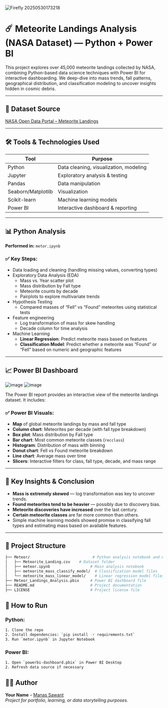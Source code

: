![Firefly 20250530173218](https://github.com/user-attachments/assets/3d2d7dc6-b422-433e-b0ce-f9202ec9b75e)


# ☄️ Meteorite Landings Analysis (NASA Dataset) — Python + Power BI

This project explores over 45,000 meteorite landings collected by NASA, combining Python-based data science techniques with Power BI for interactive dashboarding. We deep-dive into mass trends, fall patterns, geographical distribution, and classification modeling to uncover insights hidden in cosmic debris.

---

## 🔗 Dataset Source

[NASA Open Data Portal – Meteorite Landings](https://data.nasa.gov/Space-Science/Meteorite-Landings/gh4g-9sfh/data)

---

## 🛠️ Tools & Technologies Used

| Tool         | Purpose                              |
|--------------|---------------------------------------|
| Python       | Data cleaning, visualization, modeling |
| Jupyter      | Exploratory analysis & testing        |
| Pandas       | Data manipulation                     |
| Seaborn/Matplotlib | Visualization                   |
| Scikit-learn | Machine learning models               |
| Power BI     | Interactive dashboard & reporting     |

---

## 📊 Python Analysis

**Performed in:** `metor.ipynb`

### ✅ Key Steps:
- Data loading and cleaning (handling missing values, converting types)
- Exploratory Data Analysis (EDA)
  - Mass vs. Year scatter plot
  - Mass distribution by Fall type
  - Meteorite counts by decade
  - Pairplots to explore multivariate trends
- Hypothesis Testing
  - Compared masses of “Fell” vs “Found” meteorites using statistical tests
- Feature engineering
  - Log transformation of mass for skew handling
  - Decade column for time analysis
- Machine Learning
  - **Linear Regression**: Predict meteorite mass based on features
  - **Classification Model**: Predict whether a meteorite was “Found” or “Fell” based on numeric and geographic features

---

## 📈 Power BI Dashboard

![image](https://github.com/user-attachments/assets/a3f4dd48-e944-448a-946b-3e3fa2065c60)
![image](https://github.com/user-attachments/assets/c68dc145-5388-4cfc-84ca-e832ba7ae87a)

The Power BI report provides an interactive view of the meteorite landings dataset. It includes:

### ✅ Power BI Visuals:
- **Map** of global meteorite landings by mass and fall type
- **Column chart**: Meteorites per decade (with fall type breakdown)
- **Box plot**: Mass distribution by Fall type
- **Bar chart**: Most common meteorite classes (`recclass`)
- **Histogram**: Distribution of mass with binning
- **Donut chart**: Fell vs Found meteorite breakdown
- **Line chart**: Average mass over time
- **Slicers**: Interactive filters for class, fall type, decade, and mass range

---

## 📌 Key Insights & Conclusion

- **Mass is extremely skewed** — log transformation was key to uncover trends.
- **Found meteorites tend to be heavier** — possibly due to discovery bias.
- **Meteorite discoveries have increased** over the last century.
- **Certain meteorite classes** are far more common than others.
- Simple machine learning models showed promise in classifying fall types and estimating mass based on available features.

---

## 📁 Project Structure
```bash
├── Meteor/                            # Python analysis notebook and models
│   ├── Meteorite_Landing.csv    # Dataset folder
│   ├── meteor.ipynb                  # Main analysis notebook
│   ├── meteorite_mass_classify_model/  # Classification model files
│   └── meteorite_mass_linear_model/    # Linear regression model files
├── Meteor_Landings_Analysis.pbix     # Power BI dashboard file
├── README.md                         # Project documentation
├── LICENSE                           # Project license file
```

## 🚀 How to Run

### Python:
```bash
1. Clone the repo
2. Install dependencies: `pip install -r requirements.txt`
3. Run `metor.ipynb` in Jupyter Notebook
```
### Power BI:
```bash
1. Open `powerbi-dashboard.pbix` in Power BI Desktop
2. Refresh data source if necessary
```
## 👨‍💻 Author

**Your Name** – [Manas Sawant](https://github.com/Monike123)  
*Project for portfolio, learning, or data storytelling purposes.*

